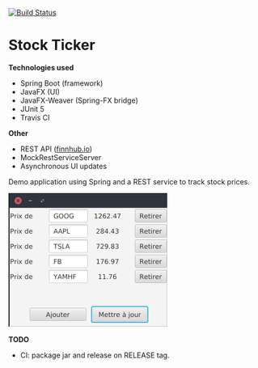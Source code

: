 [![Build Status](https://travis-ci.com/LeMikaelF/spring-stock-ticker.svg?branch=master)](https://travis-ci.com/LeMikaelF/spring-stock-ticker)

# Stock Ticker

**Technologies used**
- Spring Boot (framework)
- JavaFX (UI)
- JavaFX-Weaver (Spring-FX bridge)
- JUnit 5
- Travis CI

**Other**
- REST API ([finnhub.io](https://finnhub.io/))
- MockRestServiceServer
- Asynchronous UI updates


Demo application using Spring and a REST service to track stock prices.

![screenshot](img/Screenshot.png)

**TODO**
- CI: package jar and release on RELEASE tag.
